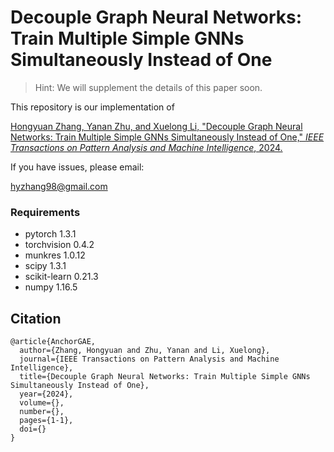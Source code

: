 # Decouple Graph Neural Networks: Train Multiple Simple GNNs Simultaneously Instead of One

> Hint: We will supplement the details of this paper soon.

This repository is our implementation of 

[Hongyuan Zhang, Yanan Zhu, and Xuelong Li,  "Decouple Graph Neural Networks: Train Multiple Simple GNNs Simultaneously Instead of One," *IEEE Transactions on Pattern Analysis and Machine Intelligence*, 2024.](https://arxiv.org/pdf/2304.10126.pdf)



If you have issues, please email:

hyzhang98@gmail.com



### Requirements 

- pytorch 1.3.1
- torchvision 0.4.2
- munkres 1.0.12
- scipy 1.3.1
- scikit-learn 0.21.3
- numpy 1.16.5

## Citation
```
@article{AnchorGAE,
  author={Zhang, Hongyuan and Zhu, Yanan and Li, Xuelong},
  journal={IEEE Transactions on Pattern Analysis and Machine Intelligence}, 
  title={Decouple Graph Neural Networks: Train Multiple Simple GNNs Simultaneously Instead of One}, 
  year={2024},
  volume={},
  number={},
  pages={1-1},
  doi={}
}
```
